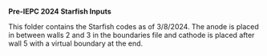 **Pre-IEPC 2024 Starfish Inputs**

This folder contains the Starfish codes as of 3/8/2024. The anode is placed in between walls 2 and 3 in the boundaries file and cathode is placed after wall 5 with a virtual boundary at the end.
